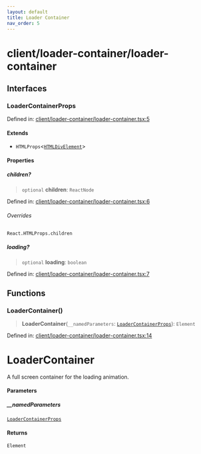 ```yaml
---
layout: default
title: Loader Container
nav_order: 5
---
```


# client/loader-container/loader-container

## Interfaces

### LoaderContainerProps

Defined in: [client/loader-container/loader-container.tsx:5](https://github.com/react18-tools/turborepo-template/blob/f1905547e5ff1a1520c2d284081c4370c66a83e7/lib/src/client/loader-container/loader-container.tsx#L5)

#### Extends

- `HTMLProps`\<[`HTMLDivElement`](https://developer.mozilla.org/docs/Web/API/HTMLDivElement)\>

#### Properties

##### children?

> `optional` **children**: `ReactNode`

Defined in: [client/loader-container/loader-container.tsx:6](https://github.com/react18-tools/turborepo-template/blob/f1905547e5ff1a1520c2d284081c4370c66a83e7/lib/src/client/loader-container/loader-container.tsx#L6)

###### Overrides

`React.HTMLProps.children`

##### loading?

> `optional` **loading**: `boolean`

Defined in: [client/loader-container/loader-container.tsx:7](https://github.com/react18-tools/turborepo-template/blob/f1905547e5ff1a1520c2d284081c4370c66a83e7/lib/src/client/loader-container/loader-container.tsx#L7)

## Functions

### LoaderContainer()

> **LoaderContainer**(`__namedParameters`: [`LoaderContainerProps`](#loadercontainerprops)): `Element`

Defined in: [client/loader-container/loader-container.tsx:14](https://github.com/react18-tools/turborepo-template/blob/f1905547e5ff1a1520c2d284081c4370c66a83e7/lib/src/client/loader-container/loader-container.tsx#L14)

# LoaderContainer
A full screen container for the loading animation.

#### Parameters

##### \_\_namedParameters

[`LoaderContainerProps`](#loadercontainerprops)

#### Returns

`Element`
